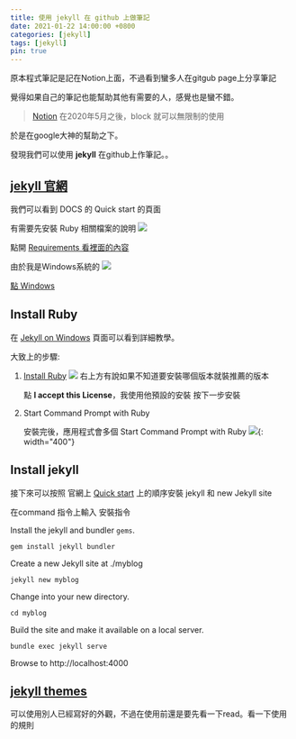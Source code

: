 ```yaml
---
title: 使用 jekyll 在 github 上做筆記
date: 2021-01-22 14:00:00 +0800
categories: [jekyll]
tags: [jekyll]
pin: true
---
```


原本程式筆記是記在Notion上面，不過看到蠻多人在gitgub page上分享筆記

覺得如果自己的筆記也能幫助其他有需要的人，感覺也是蠻不錯。

>[Notion](https://www.notion.so/) 在2020年5月之後，block 就可以無限制的使用

於是在google大神的幫助之下。

發現我們可以使用 **jekyll** 在github上作筆記。。

## [jekyll 官網](https://jekyllrb.com/) 

我們可以看到 DOCS 的 Quick start 的頁面

有需要先安裝 Ruby 相關檔案的說明
![](https://drive.google.com/uc?id=1Km2n-cKRpLvW-IQF4pyRxrwZTtstMD-B)

點開 [Requirements 看裡面的內容](https://jekyllrb.com/docs/installation/#requirements)

由於我是Windows系統的
![](https://drive.google.com/uc?id=1oQ_PNIzVEmM-G_RkAwDhGUHpWxZrqpXy)

[點 Windows](https://jekyllrb.com/docs/installation/windows/)

## Install Ruby
在 [Jekyll on Windows](https://jekyllrb.com/docs/installation/windows/) 頁面可以看到詳細教學。

大致上的步驟:

1. [Install Ruby](https://rubyinstaller.org/downloads/)
   ![](https://drive.google.com/uc?id=1XeTSA6ooF7bu8Jk2JkFbswj4k2IeJYHV)
   右上方有說如果不知道要安裝哪個版本就裝推薦的版本
   
   點 **I accept this License**，我使用他預設的安裝 按下一步安裝
2. Start Command Prompt with Ruby

   安裝完後，應用程式會多個 Start Command Prompt with Ruby
   ![](https://drive.google.com/uc?id=1jgtlTQk32VXkSREhYpJbpGfyTMgr2Aep){: width="400"}


## Install jekyll
接下來可以按照 官網上 [Quick start](https://jekyllrb.com/docs/) 上的順序安裝 jekyll 和 new Jekyll site 

在command 指令上輸入 安裝指令 

Install the jekyll and bundler `gems`.
```terminal
gem install jekyll bundler
```
Create a new Jekyll site at ./myblog
```terminal
jekyll new myblog
```
Change into your new directory.
```terminal
cd myblog
```
Build the site and make it available on a local server.
```terminal
bundle exec jekyll serve
```

Browse to http://localhost:4000

## [jekyll themes](http://jekyllthemes.org/)
可以使用別人已經寫好的外觀，不過在使用前還是要先看一下read。看一下使用的規則
